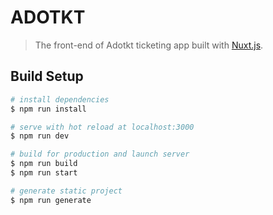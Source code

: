 # ADOTKT

> The front-end of Adotkt ticketing app built with [Nuxt.js](https://nuxtjs.org).

## Build Setup

```bash
# install dependencies
$ npm run install

# serve with hot reload at localhost:3000
$ npm run dev

# build for production and launch server
$ npm run build
$ npm run start

# generate static project
$ npm run generate
```
